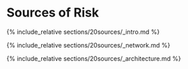 # Sources of Risk

{% include_relative sections/20sources/_intro.md %}

{% include_relative sections/20sources/_network.md %}

{% include_relative sections/20sources/_architecture.md %}
